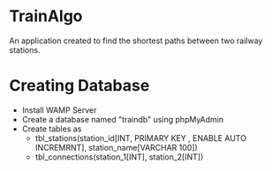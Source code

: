 # TrainAlgo

An application created to find the shortest paths between two railway stations.

# Creating Database

* Install WAMP Server
* Create a database named "traindb" using phpMyAdmin
* Create tables as <br>
	- tbl_stations(station_id[INT, PRIMARY KEY , ENABLE AUTO INCREMRNT], station_name[VARCHAR 100]) <br>
	- tbl_connections(station_1[INT], station_2[INT])
